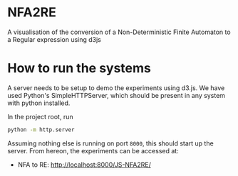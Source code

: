 # NFA2RE
A visualisation of the conversion of a Non-Deterministic Finite Automaton to a Regular expression using d3js


# How to run the systems

A server needs to be setup to demo the experiments using d3.js. We have used Python's SimpleHTTPServer, which should be present in any system with python installed.

In the project root, run

```bash
python -m http.server
```

Assuming nothing else is running on port `8000`, this should start up the server. From hereon, the experiments can be accessed at:

- NFA to RE: [http://localhost:8000/JS-NFA2RE/](http://localhost:8000/JS-NFA2RE/)
